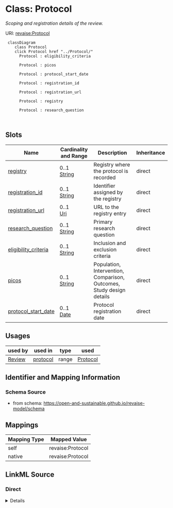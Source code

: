 

# Class: Protocol 


_Scoping and registration details of the review._





URI: [revaise:Protocol](https://open-and-sustainable.github.io/revaise-model/schema/Protocol)





```mermaid
 classDiagram
    class Protocol
    click Protocol href "../Protocol/"
      Protocol : eligibility_criteria
        
      Protocol : picos
        
      Protocol : protocol_start_date
        
      Protocol : registration_id
        
      Protocol : registration_url
        
      Protocol : registry
        
      Protocol : research_question
        
      
```




<!-- no inheritance hierarchy -->


## Slots

| Name | Cardinality and Range | Description | Inheritance |
| ---  | --- | --- | --- |
| [registry](registry.md) | 0..1 <br/> [String](String.md) | Registry where the protocol is recorded | direct |
| [registration_id](registration_id.md) | 0..1 <br/> [String](String.md) | Identifier assigned by the registry | direct |
| [registration_url](registration_url.md) | 0..1 <br/> [Uri](Uri.md) | URL to the registry entry | direct |
| [research_question](research_question.md) | 0..1 <br/> [String](String.md) | Primary research question | direct |
| [eligibility_criteria](eligibility_criteria.md) | 0..1 <br/> [String](String.md) | Inclusion and exclusion criteria | direct |
| [picos](picos.md) | 0..1 <br/> [String](String.md) | Population, Intervention, Comparison, Outcomes, Study design details | direct |
| [protocol_start_date](protocol_start_date.md) | 0..1 <br/> [Date](Date.md) | Protocol registration date | direct |





## Usages

| used by | used in | type | used |
| ---  | --- | --- | --- |
| [Review](Review.md) | [protocol](protocol.md) | range | [Protocol](Protocol.md) |







## Identifier and Mapping Information






### Schema Source


* from schema: https://open-and-sustainable.github.io/revaise-model/schema




## Mappings

| Mapping Type | Mapped Value |
| ---  | ---  |
| self | revaise:Protocol |
| native | revaise:Protocol |






## LinkML Source

<!-- TODO: investigate https://stackoverflow.com/questions/37606292/how-to-create-tabbed-code-blocks-in-mkdocs-or-sphinx -->

### Direct

<details>
```yaml
name: Protocol
description: Scoping and registration details of the review.
from_schema: https://open-and-sustainable.github.io/revaise-model/schema
slots:
- registry
- registration_id
- registration_url
- research_question
- eligibility_criteria
- picos
- protocol_start_date

```
</details>

### Induced

<details>
```yaml
name: Protocol
description: Scoping and registration details of the review.
from_schema: https://open-and-sustainable.github.io/revaise-model/schema
attributes:
  registry:
    name: registry
    description: Registry where the protocol is recorded
    from_schema: https://open-and-sustainable.github.io/revaise-model/schema
    rank: 1000
    alias: registry
    owner: Protocol
    domain_of:
    - Protocol
    range: string
  registration_id:
    name: registration_id
    description: Identifier assigned by the registry
    from_schema: https://open-and-sustainable.github.io/revaise-model/schema
    rank: 1000
    alias: registration_id
    owner: Protocol
    domain_of:
    - Protocol
    range: string
  registration_url:
    name: registration_url
    description: URL to the registry entry
    from_schema: https://open-and-sustainable.github.io/revaise-model/schema
    rank: 1000
    alias: registration_url
    owner: Protocol
    domain_of:
    - Protocol
    range: uri
  research_question:
    name: research_question
    description: Primary research question
    from_schema: https://open-and-sustainable.github.io/revaise-model/schema
    rank: 1000
    alias: research_question
    owner: Protocol
    domain_of:
    - Protocol
    range: string
  eligibility_criteria:
    name: eligibility_criteria
    description: Inclusion and exclusion criteria
    from_schema: https://open-and-sustainable.github.io/revaise-model/schema
    rank: 1000
    alias: eligibility_criteria
    owner: Protocol
    domain_of:
    - Protocol
    range: string
  picos:
    name: picos
    description: Population, Intervention, Comparison, Outcomes, Study design details
    from_schema: https://open-and-sustainable.github.io/revaise-model/schema
    rank: 1000
    alias: picos
    owner: Protocol
    domain_of:
    - Protocol
    range: string
  protocol_start_date:
    name: protocol_start_date
    description: Protocol registration date
    from_schema: https://open-and-sustainable.github.io/revaise-model/schema
    rank: 1000
    alias: protocol_start_date
    owner: Protocol
    domain_of:
    - Protocol
    range: date

```
</details>